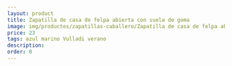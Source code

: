 ```yaml
---
layout: product
title: Zapatilla de casa de felpa abierta con suela de goma 
image: img/productos/zapatillas-caballero/Zapatilla de casa de felpa abierta con suela de goma =23=azul marino Vulladi verano.webp
price: 23
tags: azul marino Vulladi verano
description: 
order: 0
---
```

